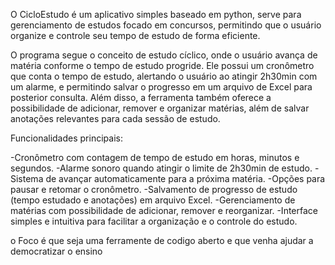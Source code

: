 O CicloEstudo é um aplicativo simples baseado em python, serve para gerenciamento de estudos focado em concursos, 
permitindo que o usuário organize e controle seu tempo de estudo de forma eficiente.


O programa segue o conceito de estudo cíclico, onde o usuário avança de matéria conforme o tempo de estudo progride.
Ele possui um cronômetro que conta o tempo de estudo, alertando o usuário ao atingir 2h30min com um alarme, 
e permitindo salvar o progresso em um arquivo de Excel para posterior consulta. Além disso, a ferramenta também oferece a possibilidade de adicionar,
remover e organizar matérias, além de salvar anotações relevantes para cada sessão de estudo.

Funcionalidades principais:

-Cronômetro com contagem de tempo de estudo em horas, minutos e segundos.
-Alarme sonoro quando atingir o limite de 2h30min de estudo.
-Sistema de avançar automaticamente para a próxima matéria.
-Opções para pausar e retomar o cronômetro.
-Salvamento de progresso de estudo (tempo estudado e anotações) em arquivo Excel.
-Gerenciamento de matérias com possibilidade de adicionar, remover e reorganizar.
-Interface simples e intuitiva para facilitar a organização e o controle do estudo.


o Foco é que seja uma ferramente de codigo aberto e que venha ajudar a democratizar o ensino 
